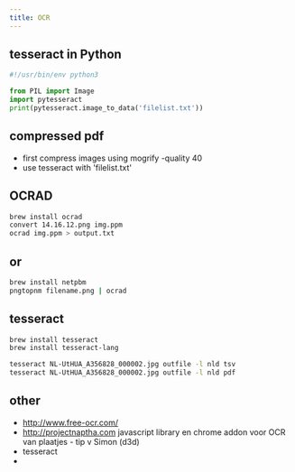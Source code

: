```yaml
---
title: OCR
---
```


## tesseract in Python
```python
#!/usr/bin/env python3

from PIL import Image
import pytesseract
print(pytesseract.image_to_data('filelist.txt'))
```

## compressed pdf
* first compress images using mogrify -quality 40
* use tesseract with 'filelist.txt'

## OCRAD
```bash
brew install ocrad
convert 14.16.12.png img.ppm
ocrad img.ppm > output.txt
```

## or 
```bash
brew install netpbm
pngtopnm filename.png | ocrad
```

## tesseract
```bash
brew install tesseract
brew install tesseract-lang

tesseract NL-UtHUA_A356828_000002.jpg outfile -l nld tsv
tesseract NL-UtHUA_A356828_000002.jpg outfile -l nld pdf
```

## other
* http://www.free-ocr.com/
* http://projectnaptha.com javascript library en chrome addon voor OCR van plaatjes - tip v Simon (d3d)
* tesseract
* 
